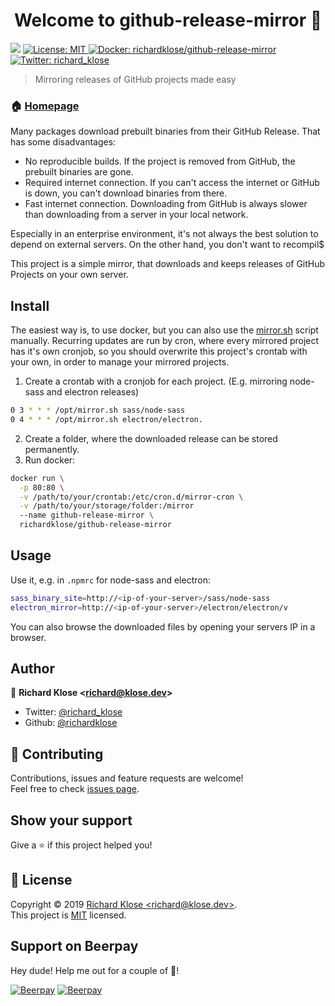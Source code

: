 <h1 align="center">Welcome to github-release-mirror 👋</h1>
<p>
  <img src="https://img.shields.io/badge/version-0.0.1-blue.svg?cacheSeconds=2592000" />
  <a href="https://github.com/richardklose/github-release-mirror/blob/master/LICENSE">
    <img alt="License: MIT" src="https://img.shields.io/badge/License-MIT-yellow.svg" target="_blank" />
  </a>
  <a href="https://cloud.docker.com/repository/docker/richardklose/github-release-mirror">
    <img alt="Docker: richardklose/github-release-mirror" src="https://img.shields.io/docker/cloud/build/richardklose/github-release-mirror.svg" target="_blank" />
  </a>
  <a href="https://twitter.com/richard_klose">
    <img alt="Twitter: richard_klose" src="https://img.shields.io/twitter/follow/richard_klose.svg?style=social" target="_blank" />
  </a>
</p>

> Mirroring releases of GitHub projects made easy

### 🏠 [Homepage](https://github.com/richardklose/github-release-mirror)

Many packages download prebuilt binaries from their GitHub Release. That has some disadvantages:
 * No reproducible builds. If the project is removed from GitHub, the prebuilt binaries are gone.
 * Required internet connection. If you can't access the internet or GitHub is down, you can't download binaries from there.
 * Fast internet connection. Downloading from GitHub is always slower than downloading from a server in your local network.

Especially in an enterprise environment, it's not always the best solution to depend on external servers. On the other hand, you don't want to recompil$

This project is a simple mirror, that downloads and keeps releases of GitHub Projects on your own server.

## Install

The easiest way is, to use docker, but you can also use the [mirror.sh](mirror.sh) script manually.
Recurring updates are run by cron, where every mirrored project has it's own cronjob, so you should overwrite this project's crontab with your own, in order to manage your mirrored projects.
 1. Create a crontab with a cronjob for each project. (E.g. mirroring node-sass and electron releases)
  ```bash
  0 3 * * * /opt/mirror.sh sass/node-sass
  0 4 * * * /opt/mirror.sh electron/electron.
  ```
  2. Create a folder, where the downloaded release can be stored permanently.
  3. Run docker:
  ```bash
  docker run \
    -p 80:80 \
    -v /path/to/your/crontab:/etc/cron.d/mirror-cron \
    -v /path/to/your/storage/folder:/mirror
    --name github-release-mirror \
    richardklose/github-release-mirror
  ```

## Usage

Use it, e.g. in `.npmrc` for node-sass and electron:
  ```bash
  sass_binary_site=http://<ip-of-your-server>/sass/node-sass
  electron_mirror=http://<ip-of-your-server>/electron/electron/v
  ```
  You can also browse the downloaded files by opening your servers IP in a browser.

## Author

👤 **Richard Klose &lt;richard@klose.dev&gt;**

* Twitter: [@richard_klose](https://twitter.com/richard_klose)
* Github: [@richardklose](https://github.com/richardklose)

## 🤝 Contributing

Contributions, issues and feature requests are welcome!<br />Feel free to check [issues page](https://github.com/richardklose/github-release-mirror/issues).

## Show your support

Give a ⭐️ if this project helped you!

## 📝 License

Copyright © 2019 [Richard Klose &lt;richard@klose.dev&gt;](https://github.com/richardklose).<br />
This project is [MIT](https://github.com/richardklose/github-release-mirror/blob/master/LICENSE) licensed.

## Support on Beerpay
Hey dude! Help me out for a couple of :beers:!

[![Beerpay](https://beerpay.io/richardklose/github-release-mirror/badge.svg?style=beer-square)](https://beerpay.io/richardklose/github-release-mirror)  [![Beerpay](https://beerpay.io/richardklose/github-release-mirror/make-wish.svg?style=flat-square)](https://beerpay.io/richardklose/github-release-mirror?focus=wish)